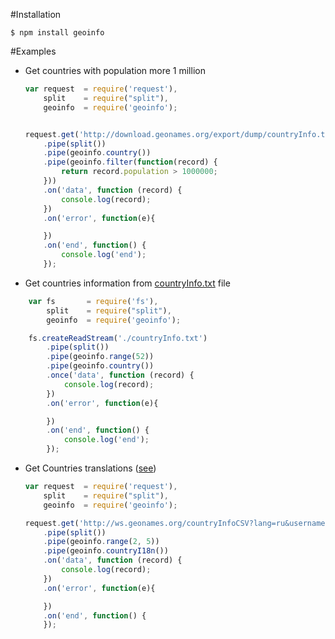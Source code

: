 #Installation
```
$ npm install geoinfo
```

#Examples
* Get countries with population more 1 million
    ```javascript
    var request  = require('request'),
        split    = require("split"),
        geoinfo  = require('geoinfo');


    request.get('http://download.geonames.org/export/dump/countryInfo.txt')
        .pipe(split())
        .pipe(geoinfo.country())
        .pipe(geoinfo.filter(function(record) {
            return record.population > 1000000;
        }))
        .on('data', function (record) {
            console.log(record);
        })
        .on('error', function(e){

        })
        .on('end', function() {
            console.log('end');
        });
    ```
* Get countries information from [countryInfo.txt](http://download.geonames.org/export/dump/countryInfo.txt) file
```javascript
    var fs       = require('fs'),
        split    = require("split"),
        geoinfo  = require('geoinfo');

    fs.createReadStream('./countryInfo.txt')
        .pipe(split())
        .pipe(geoinfo.range(52))
        .pipe(geoinfo.country())
        .once('data', function (record) {
            console.log(record);
        })
        .on('error', function(e){

        })
        .on('end', function() {
            console.log('end');
        });
```

* Get Countries translations ([see](http://www.geonames.org/export/web-services.html))
    ```javascript
    var request  = require('request'),
        split    = require("split"),
        geoinfo  = require('geoinfo');

    request.get('http://ws.geonames.org/countryInfoCSV?lang=ru&username=demo')
        .pipe(split())
        .pipe(geoinfo.range(2, 5))
        .pipe(geoinfo.countryI18n())
        .on('data', function (record) {
            console.log(record);
        })
        .on('error', function(e){

        })  
        .on('end', function() {
        });
    ```